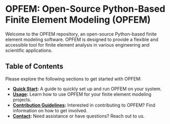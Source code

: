 # OPFEM: Open-Source Python-Based Finite Element Modeling (OPFEM)

Welcome to the OPFEM repository, an open-source Python-based finite element modeling software. OPFEM is designed to provide a flexible and accessible tool for finite element analysis in various engineering and scientific applications.

## Table of Contents

Please explore the following sections to get started with OPFEM:

- **[Quick Start](./docs/quick_start/main.md):** A guide to quickly set up and run OPFEM on your system.
- **[Usage](./docs/usage/main.md):** Learn how to use OPFEM for your finite element modeling projects.
- **[Contribution Guidelines](./docs/contribution/main.md):** Interested in contributing to OPFEM? Find information on how to get involved.
- **[Contact](./docs/contact/main.md):** Need assistance or have questions? Reach out to us.

<!-- ## Quick Start

Here, we provide a step-by-step guide on how to quickly get started with OPFEM. Follow these instructions to set up the software and begin your finite element modeling journey.

## Usage

Explore the capabilities and features of OPFEM. Learn how to utilize this software for your specific modeling needs. We provide documentation and examples to help you effectively apply OPFEM to your projects.

## Contribution Guidelines

We welcome contributions from the open-source community. Whether you want to fix a bug, add a feature, or improve the documentation, your contributions are valuable. Please read our contribution guidelines to understand how you can actively participate in the development of OPFEM.

## Contact

If you have any questions, need support, or want to get in touch with the OPFEM community, you can find our contact information and resources here. We're here to assist you on your OPFEM journey. -->
